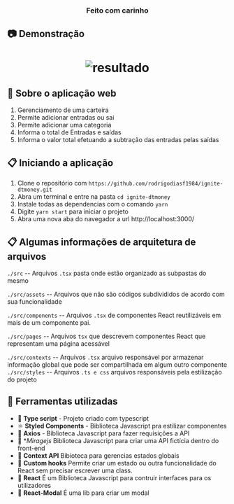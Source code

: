 <h3 align="center">
  Feito com carinho
</h3>

## :camera: Demonstração
<h1 align="center">   
  <img alt="resultado" src=""/>
</h1>

## :rocket: Sobre o aplicação web

1. Gerenciamento de uma carteira 
2. Permite adicionar entradas ou sai
3. Permite adicionar uma categoria
4. Informa o total de Entradas e saídas
5. Informa o valor total efetuando a subtração das entradas pelas saídas

## :clipboard: Iniciando a aplicação 

1. Clone o repositório com `https://github.com/rodrigodiasf1984/ignite-dtmoney.git`
2. Abra um terminal e entre na pasta `cd ignite-dtmoney`
3. Instale todas as dependencias com o comando `yarn`
4. Digite `yarn start` para iniciar o projeto
5. Abra uma nova aba do navegador a url http://localhost:3000/


## :clipboard: Algumas informações de arquitetura de arquivos
`./src` -- Arquivos `.tsx` pasta onde estão organizado as subpastas do mesmo

`./src/assets` -- Arquivos que não são códigos subdivididos de acordo com sua funcionalidade

`./src/components` -- Arquivos `.tsx` de componentes React reutilizáveis em mais de um componente pai.

`./src/pages` -- Arquivos `tsx` que descrevem componentes React que representam uma página acessável

`./src/contexts` -- Arquivos `.tsx` arquivo responsável por armazenar informação global que pode ser compartilhada em algum outro componente
`./src/styles` -- Arquivos `.ts e css` arquivos responsáveis pela estilização do projeto

## :hammer: Ferramentas utilizadas

- 📄 **Type script** - Projeto criado com typescript 
- ⚛️ **Styled Components** - Biblioteca Javascript pra estilizar componentes
- 📄 **Axios** - Biblioteca Javascript para fazer requisições a API
- 📄 **Miragejs* Biblioteca Javascript para criar uma API fictícia dentro do front-end
- 📄 **Context API** Bibioteca para gerencias estados globais
- 📄 **Custom hooks** Permite criar um estado ou outra funcionalidade do React sem precisar escrever uma class.
- 📄 **React** É um Biblioteca Javascript para contruir interfaces para os utilizadores
- 📄 **React-Modal** É uma lib para criar um modal

</h1>

